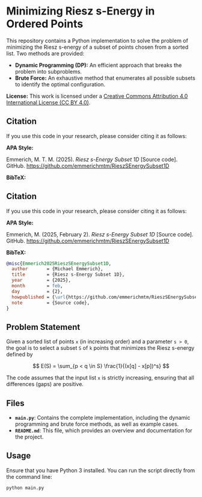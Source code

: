 # Minimizing Riesz s-Energy in Ordered Points

This repository contains a Python implementation to solve the problem of minimizing the Riesz s-energy of a subset of points chosen from a sorted list. Two methods are provided:

- **Dynamic Programming (DP):** An efficient approach that breaks the problem into subproblems.
- **Brute Force:** An exhaustive method that enumerates all possible subsets to identify the optimal configuration.

**License:** This work is licensed under a [Creative Commons Attribution 4.0 International License (CC BY 4.0)](https://creativecommons.org/licenses/by/4.0/).

## Citation

If you use this code in your research, please consider citing it as follows:

**APA Style:**

Emmerich, M. T. M. (2025). *Riesz s-Energy Subset 1D* [Source code]. GitHub. https://github.com/emmerichmtm/RieszSEnergySubset1D

**BibTeX:**

## Citation

If you use this code in your research, please consider citing it as follows:

**APA Style:**

Emmerich, M. (2025, February 2). *Riesz s-Energy Subset 1D* [Source code]. GitHub. https://github.com/emmerichmtm/RieszSEnergySubset1D

**BibTeX:**
```bibtex
@misc{Emmerich2025RieszSEnergySubset1D,
  author       = {Michael Emmerich},
  title        = {Riesz s-Energy Subset 1D},
  year         = {2025},
  month        = feb,
  day          = {2},
  howpublished = {\url{https://github.com/emmerichmtm/RieszSEnergySubset1D}},
  note         = {Source code},
}
```


## Problem Statement

Given a sorted list of points `x` (in increasing order) and a parameter `s > 0`, the goal is to select a subset `S` of `k` points that minimizes the Riesz s-energy defined by

$$
E(S) = \sum_{p < q \in S} \frac{1}{(x[q] - x[p])^s}
$$

The code assumes that the input list `x` is strictly increasing, ensuring that all differences (gaps) are positive.

## Files

- **`main.py`**: Contains the complete implementation, including the dynamic programming and brute force methods, as well as example cases.
- **`README.md`**: This file, which provides an overview and documentation for the project.

## Usage

Ensure that you have Python 3 installed. You can run the script directly from the command line:

```bash
python main.py
